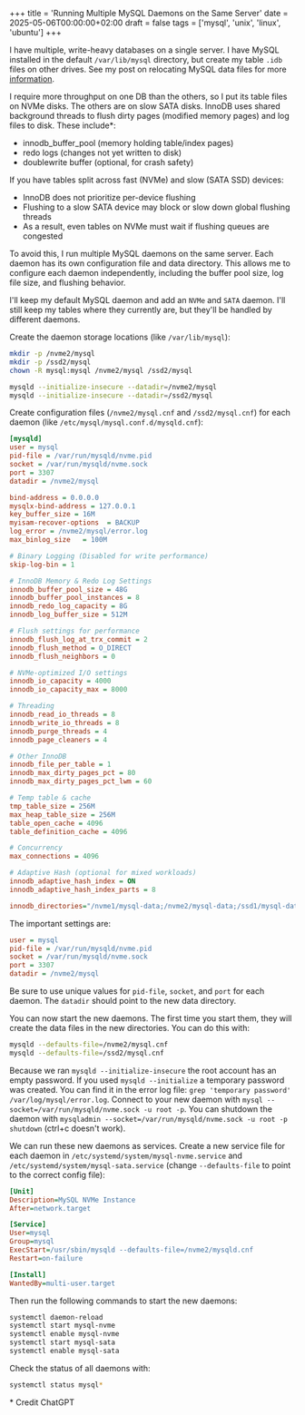 +++
title = 'Running Multiple MySQL Daemons on the Same Server'
date = 2025-05-06T00:00:00+02:00
draft = false
tags = ['mysql', 'unix', 'linux', 'ubuntu']
+++

I have multiple, write-heavy databases on a single server. I have MySQL installed in the default `/var/lib/mysql` directory, but create my table `.idb` files on other drives. See my post on relocating MySQL data files for more [information](https://danieldutoit.net/posts/2025/mysql-relocate-table-data/).

I require more throughput on one DB than the others, so I put its table files on NVMe disks. The others are on slow SATA disks. InnoDB uses shared background threads to flush dirty pages (modified memory pages) and log files to disk. These include*:

- innodb_buffer_pool (memory holding table/index pages)
- redo logs (changes not yet written to disk)
- doublewrite buffer (optional, for crash safety)

If you have tables split across fast (NVMe) and slow (SATA SSD) devices:

- InnoDB does not prioritize per-device flushing
- Flushing to a slow SATA device may block or slow down global flushing threads
- As a result, even tables on NVMe must wait if flushing queues are congested

To avoid this, I run multiple MySQL daemons on the same server. Each daemon has its own configuration file and data directory. This allows me to configure each daemon independently, including the buffer pool size, log file size, and flushing behavior.

I'll keep my default MySQL daemon and add an `NVMe` and `SATA` daemon. I'll still keep my tables where they currently are, but they'll be handled by different daemons.

Create the daemon storage locations (like `/var/lib/mysql`):

```bash
mkdir -p /nvme2/mysql
mkdir -p /ssd2/mysql
chown -R mysql:mysql /nvme2/mysql /ssd2/mysql

mysqld --initialize-insecure --datadir=/nvme2/mysql
mysqld --initialize-insecure --datadir=/ssd2/mysql
```

Create configuration files (`/nvme2/mysql.cnf` and `/ssd2/mysql.cnf`) for each daemon (like `/etc/mysql/mysql.conf.d/mysqld.cnf`):

```ini
[mysqld]
user = mysql
pid-file = /var/run/mysqld/nvme.pid
socket = /var/run/mysqld/nvme.sock
port = 3307
datadir = /nvme2/mysql

bind-address = 0.0.0.0
mysqlx-bind-address = 127.0.0.1
key_buffer_size = 16M
myisam-recover-options  = BACKUP
log_error = /nvme2/mysql/error.log
max_binlog_size   = 100M

# Binary Logging (Disabled for write performance)
skip-log-bin = 1

# InnoDB Memory & Redo Log Settings
innodb_buffer_pool_size = 48G
innodb_buffer_pool_instances = 8
innodb_redo_log_capacity = 8G
innodb_log_buffer_size = 512M

# Flush settings for performance
innodb_flush_log_at_trx_commit = 2
innodb_flush_method = O_DIRECT
innodb_flush_neighbors = 0

# NVMe-optimized I/O settings
innodb_io_capacity = 4000
innodb_io_capacity_max = 8000

# Threading
innodb_read_io_threads = 8
innodb_write_io_threads = 8
innodb_purge_threads = 4
innodb_page_cleaners = 4

# Other InnoDB
innodb_file_per_table = 1
innodb_max_dirty_pages_pct = 80
innodb_max_dirty_pages_pct_lwm = 60

# Temp table & cache
tmp_table_size = 256M
max_heap_table_size = 256M
table_open_cache = 4096
table_definition_cache = 4096

# Concurrency
max_connections = 4096

# Adaptive Hash (optional for mixed workloads)
innodb_adaptive_hash_index = ON
innodb_adaptive_hash_index_parts = 8

innodb_directories="/nvme1/mysql-data;/nvme2/mysql-data;/ssd1/mysql-data;/ssd2/mysql-data"
```

The important settings are:

```ini
user = mysql
pid-file = /var/run/mysqld/nvme.pid
socket = /var/run/mysqld/nvme.sock
port = 3307
datadir = /nvme2/mysql
```

Be sure to use unique values for `pid-file`, `socket`, and `port` for each daemon. The `datadir` should point to the new data directory.

You can now start the new daemons. The first time you start them, they will create the data files in the new directories. You can do this with:

```bash
mysqld --defaults-file=/nvme2/mysql.cnf
mysqld --defaults-file=/ssd2/mysql.cnf
```

Because we ran `mysqld --initialize-insecure` the root account has an empty password. If you used `mysqld --initialize` a temporary password was created. You can find it in the error log file: `grep 'temporary password' /var/log/mysql/error.log`. Connect to your new daemon with `mysql --socket=/var/run/mysqld/nvme.sock -u root -p`. You can shutdown the daemon with `mysqladmin --socket=/var/run/mysqld/nvme.sock -u root -p shutdown` (ctrl+c doesn't work).

We can run these new daemons as services. Create a new service file for each daemon in `/etc/systemd/system/mysql-nvme.service` and `/etc/systemd/system/mysql-sata.service` (change `--defaults-file` to point to the correct config file):

```ini
[Unit]
Description=MySQL NVMe Instance
After=network.target

[Service]
User=mysql
Group=mysql
ExecStart=/usr/sbin/mysqld --defaults-file=/nvme2/mysqld.cnf
Restart=on-failure

[Install]
WantedBy=multi-user.target
```

Then run the following commands to start the new daemons:

```bash
systemctl daemon-reload
systemctl start mysql-nvme
systemctl enable mysql-nvme
systemctl start mysql-sata
systemctl enable mysql-sata
```

Check the status of all daemons with:

```bash
systemctl status mysql*
```

\* Credit ChatGPT
